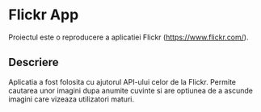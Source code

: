 # Flickr App

Proiectul este o reproducere a aplicatiei Flickr (https://www.flickr.com/).

## Descriere

Aplicatia a fost folosita cu ajutorul API-ului celor de la Flickr. Permite cautarea unor imagini dupa anumite cuvinte si are optiunea de a ascunde imagini care vizeaza utilizatori maturi.
